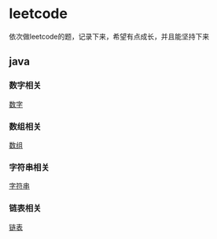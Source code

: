 # leetcode
依次做leetcode的题，记录下来，希望有点成长，并且能坚持下来

## java
### 数字相关
[数字](Number.md)

### 数组相关
[数组](Array.md)

### 字符串相关
[字符串](String.md)

### 链表相关
[链表](List.md)

